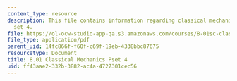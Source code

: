 ```yaml
---
content_type: resource
description: This file contains information regarding classical mechanics problem
  set 4.
file: https://ol-ocw-studio-app-qa.s3.amazonaws.com/courses/8-01sc-classical-mechanics-fall-2016/ff43aae2332b3882ac4a4727301cec56_MIT8_01F16_pset4.pdf
file_type: application/pdf
parent_uid: 14fc866f-f60f-c69f-19eb-4338bbc87675
resourcetype: Document
title: 8.01 Classical Mechanics Pset 4
uid: ff43aae2-332b-3882-ac4a-4727301cec56
---
```


